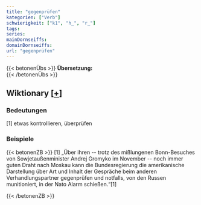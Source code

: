 ```yaml
---
title: "gegenprüfen"
kategorien: ["Verb"]
schwierigkeit: ["k1", "h_", "r_"]
tags:
series:
mainDornseiffs:
domainDornseiffs:
url: "gegenprüfen"
---
```


{{< betonenÜbs >}}
**Übersetzung:**  
{{< /betonenÜbs >}}

## Wiktionary [[+](https://de.wiktionary.org/wiki/gegenprüfen)]

### Bedeutungen
[1] etwas kontrollieren, überprüfen  

### Beispiele
{{< betonenZB >}}
[1] „Über ihren -- trotz des mißlungenen Bonn-Besuches von Sowjetaußenminister Andrej Gromyko im November -- noch immer guten Draht nach Moskau kann die Bundesregierung die amerikanische Darstellung über Art und Inhalt der Gespräche beim anderen Verhandlungspartner gegenprüfen und notfalls, von den Russen munitioniert, in der Nato Alarm schießen.“[1]  

{{< /betonenZB >}}

